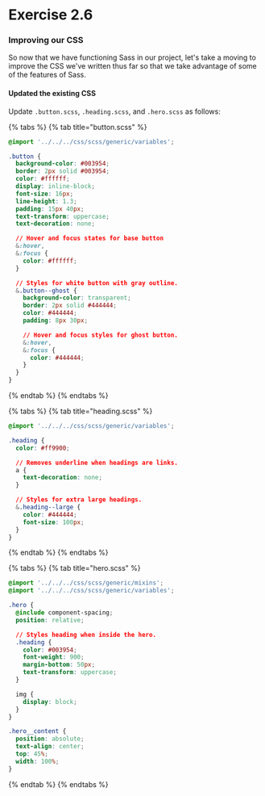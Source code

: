 # Exercise 2.6

### Improving our CSS

So now that we have functioning Sass in our project, let's take a moving to improve the CSS we've written thus far so that we take advantage of some of the features of Sass.

#### Updated the existing CSS

Update `.button.scss`, `.heading.scss`, and `.hero.scss` as follows:

{% tabs %}
{% tab title="button.scss" %}
```css
@import '../../../css/scss/generic/variables';

.button {
  background-color: #003954;
  border: 2px solid #003954;
  color: #ffffff;
  display: inline-block;
  font-size: 16px;
  line-height: 1.3;
  padding: 15px 40px;
  text-transform: uppercase;
  text-decoration: none;

  // Hover and focus states for base button
  &:hover,
  &:focus {
    color: #ffffff;
  }

  // Styles for white button with gray outline.
  &.button--ghost {
    background-color: transparent;
    border: 2px solid #444444;
    color: #444444;
    padding: 8px 30px;

    // Hover and focus styles for ghost button.
    &:hover,
    &:focus {
      color: #444444;
    }
  }
}
```
{% endtab %}
{% endtabs %}

{% tabs %}
{% tab title="heading.scss" %}
```css
@import '../../../css/scss/generic/variables';

.heading {
  color: #ff9900;

  // Removes underline when headings are links.
  a {
    text-decoration: none;
  }

  // Styles for extra large headings.
  &.heading--large {
    color: #444444;
    font-size: 100px;
  }
}
```
{% endtab %}
{% endtabs %}

{% tabs %}
{% tab title="hero.scss" %}
```css
@import '../../../css/scss/generic/mixins';
@import '../../../css/scss/generic/variables';

.hero {
  @include component-spacing;
  position: relative;

  // Styles heading when inside the hero.
  .heading {
    color: #003954;
    font-weight: 900;
    margin-bottom: 50px;
    text-transform: uppercase;
  }

  img {
    display: block;
  }
}

.hero__content {
  position: absolute;
  text-align: center;
  top: 45%;
  width: 100%;
}
```
{% endtab %}
{% endtabs %}

